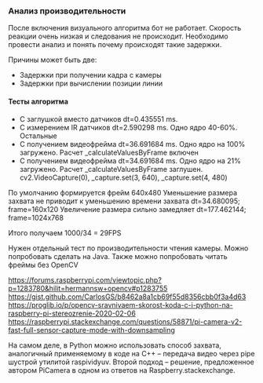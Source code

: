 ### Анализ производительности

После включения визуального алгоритма бот не работает.  Скорость реакции очень низкая и 
следования не происходит. Необходимо провести анализ и понять почему происходят такие задержки. 

Причины может быть две:
* Задержки при получении кадра с камеры
* Задержки при вычислении позиции линии

#### Тесты алгоритма
* C заглушкой вместо датчиков dt=0.435551 ms.
* С измерением IR датчиков dt=2.590298 ms. Одно ядро 40-60%. Остальные
* C получением видеофрейма dt=36.691684 ms. Одно ядро на 100% загружено. Расчет _calculateValuesByFrame включен
* C получением видеофрейма dt=34.691684 ms. Одно ядро на 21% загружено. Расчет _calculateValuesByFrame заглушен. cv2.VideoCapture(0), _capture.set(3, 640), _capture.set(4, 480) 

По умолчанию формируется фрейм 640x480
Уменьшение размера захвата не приводит к уменьшению времени захвата dt=34.680095; frame=160x120
Увеличение размера сильно замедляет dt=177.462144; frame=1024x768

Итого получаем 1000/34 = 29FPS

Нужен отдельный тест по производительности чтения камеры. Можно попробовать сделать на Java. Также можно попробовать читать фреймы без OpenCV

https://forums.raspberrypi.com/viewtopic.php?p=1283780&hilit=hermannsw+opencv#p1283755
https://gist.github.com/CarlosGS/b8462a8a1cb69f55d8356cbb0f3a4d63
https://proglib.io/p/opencv-sravnivaem-skorost-koda-c-i-python-na-raspberry-pi-stereozrenie-2020-02-06
https://raspberrypi.stackexchange.com/questions/58871/pi-camera-v2-fast-full-sensor-capture-mode-with-downsampling

На самом деле, в Python можно использовать способ захвата, аналогичный применяемому в коде на C++ – передача видео через pipe шустрой утилитой raspividyuv. 
Второй подход – решение, предложенное автором PiCamera в одном из ответов на Raspberry.stackexchange.